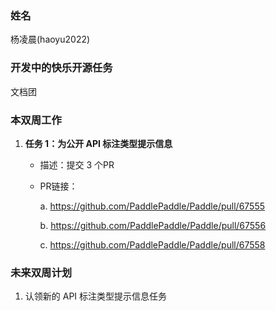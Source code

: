 ### 姓名

杨凌晨(haoyu2022)

### 开发中的快乐开源任务

文档团

### 本双周工作

1. **任务 1：为公开 API 标注类型提示信息**

   - 描述：提交 3 个PR
   - PR链接：
   
        a. https://github.com/PaddlePaddle/Paddle/pull/67555

        b. https://github.com/PaddlePaddle/Paddle/pull/67556

        c. https://github.com/PaddlePaddle/Paddle/pull/67558


### 未来双周计划

1. 认领新的 API 标注类型提示信息任务